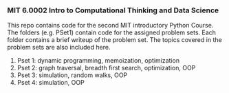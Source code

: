 ### MIT 6.0002 Intro to Computational Thinking and Data Science


This repo contains code for the second MIT introductory Python Course. The folders (e.g. PSet1) contain code for the assigned problem sets.
Each folder contains a brief writeup of the problem set. The topics covered in the problem sets are also included here.

1. Pset 1: dynamic programming, memoization, optimization
2. Pset 2: graph traversal, breadth first search, optimization, OOP
3. Pset 3: simulation, random walks, OOP
4. Pset 4: simulation, OOP


